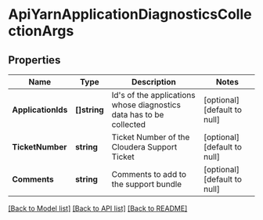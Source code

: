 # ApiYarnApplicationDiagnosticsCollectionArgs

## Properties
Name | Type | Description | Notes
------------ | ------------- | ------------- | -------------
**ApplicationIds** | **[]string** | Id&#39;s of the applications whose diagnostics data has to be collected | [optional] [default to null]
**TicketNumber** | **string** | Ticket Number of the Cloudera Support Ticket | [optional] [default to null]
**Comments** | **string** | Comments to add to the support bundle | [optional] [default to null]

[[Back to Model list]](../README.md#documentation-for-models) [[Back to API list]](../README.md#documentation-for-api-endpoints) [[Back to README]](../README.md)


